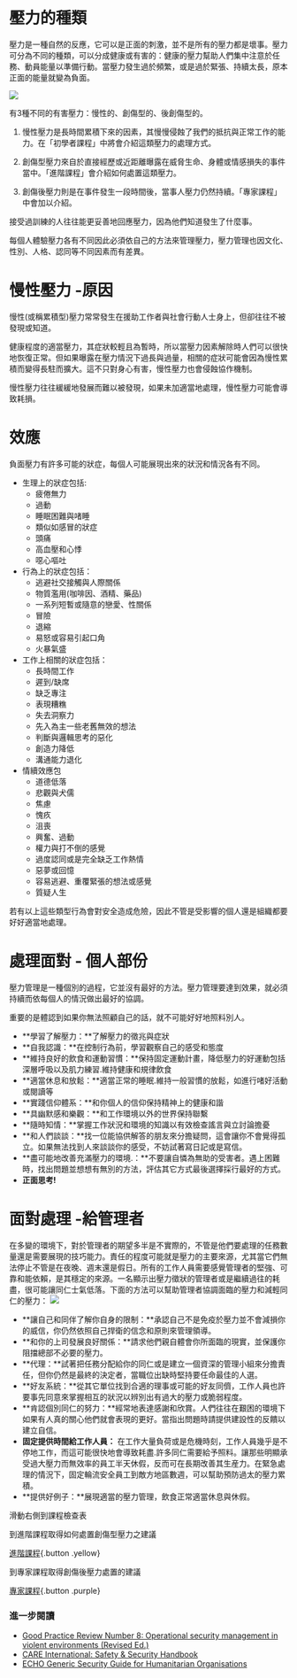 壓力的種類
==========

壓力是一種自然的反應，它可以是正面的刺激，並不是所有的壓力都是壞事。壓力可分為不同的種類，可以分成健康或有害的：健康的壓力幫助人們集中注意於任務、動員能量以準備行動。當壓力發生過於頻繁，或是過於緊張、持續太長，原本正面的能量就變為負面。

![](stress1.png)

有3種不同的有害壓力：慢性的、創傷型的、後創傷型的。

1. 慢性壓力是長時間累積下來的因素，其慢慢侵蝕了我們的抵抗與正常工作的能力。在「初學者課程」中將會介紹這類壓力的處理方式。

2. 創傷型壓力來自於直接經歷或近距離曝露在威脅生命、身體或情感損失的事件當中。「進階課程」會介紹如何處置這類壓力。

3. 創傷後壓力則是在事件發生一段時間後，當事人壓力仍然持續。「專家課程」中會加以介紹。

接受過訓練的人往往能更妥善地回應壓力，因為他們知道發生了什麼事。

每個人體驗壓力各有不同因此必須依自己的方法來管理壓力，壓力管理也因文化、性別、人格、認同等不同因素而有差異。

慢性壓力 -原因
=============

慢性(或稱累積型)壓力常常發生在援助工作者與社會行動人士身上，但卻往往不被發現或知道。

健康程度的適當壓力，其症狀較輕且為暫時，所以當壓力因素解除時人們可以很快地恢復正常。但如果曝露在壓力情況下過長與過量，相關的症狀可能會因為慢性累積而變得長駐而擴大。這不只對身心有害，慢性壓力也會侵蝕協作機制。

慢性壓力往往緩緩地發展而難以被發現，如果未加適當地處理，慢性壓力可能會導致耗損。

效應
====
負面壓力有許多可能的狀症，每個人可能展現出來的狀況和情況各有不同。

- 生理上的狀症包括:
  - 疲倦無力
  - 過動
  - 睡眠困難與啫睡
  - 類似如感冒的狀症
  - 頭痛
  - 高血壓和心悸
  - 噁心嘔吐
- 行為上的狀症包括：
  - 逃避社交接觸與人際關係
  - 物質濫用(咖啡因、酒精、藥品)
  - 一系列短暫或隨意的戀愛、性關係
  - 冒險
  - 退縮
  - 易怒或容易引起口角
  - 火暴氣盛
- 工作上相關的狀症包括：
  - 長時間工作
  - 遲到/缺席
  - 缺乏專注
  - 表現糟𥼚
  - 失去洞察力
  - 先入為主一些老舊無效的想法
  - 判斷與邏輯思考的惡化
  - 創造力降低
  - 溝通能力退化
- 情續效應包
  - 道德低落
  - 悲觀與犬儒
  - 焦慮
  - 愧疚
  - 沮喪
  - 興奮、過動
  - 權力與打不倒的感覺
  - 過度認同或是完全缺乏工作熱情
  - 惡夢或回憶
  - 容易逃避、重覆緊張的想法或感覺
  - 質疑人生

若有以上這些類型行為會對安全造成危險，因此不管是受影響的個人還是組織都要好好適當地處理。

處理面對 - 個人部份
================

壓力管理是一種個別的過程，它並沒有最好的方法。壓力管理要達到效果，就必須持續而依每個人的情況做出最好的協調。

重要的是體認到如果你無法照顧自己的話，就不可能好好地照料別人。
- **學習了解壓力：**了解壓力的徵兆與症狀
- **自我認識：**在控制行為前，學習觀察自己的感受和態度
- **維持良好的飲食和運動習慣：**保持固定運動計畫，降低壓力的好運動包括深層呼吸以及肌力練習.維持健康和規律飲食
- **適當休息和放鬆：**適當正常的睡眠.維持一般習慣的放鬆，如進行啫好活動或閱讀等
- **實踐信仰體系：**和你個人的信仰保持精神上的健康和諧
- **具幽默感和樂觀：**和工作環境以外的世界保持聯繫
- **隨時知情：**掌握工作狀況和環境的知識以有效檢查謠言與立討論擔憂
- **和人們談談：**找一位能協供解答的朋友來分擔疑問，這會讓你不會覺得孤立。如果無法找到人來談談你的感受，不妨試著寫日記或是寫信。
- **盡可能地改善充滿壓力的環境.：**不要讓自憐為無助的受害者。遇上困難時，找出問題並想想有無別的方法，評估其它方式最後選擇採行最好的方式。
- **正面思考!**

面對處理 -給管理者
==================
在多變的環境下，對於管理者的期望多半是不實際的，不管是他們要處理的任務數量還是需要展現的技巧能力。責任的程度可能就是壓力的主要來源，尤其當它們無法停止不管是在夜晚、週末還是假日。所有的工作人員需要感覺管理者的堅強、可靠和能依賴，是其穩定的來源。一名顯示出壓力徵狀的管理者或是繼續過往的耗盡，很可能讓同仁士氣低落。下面的方法可以幫助管理者協調面臨的壓力和減輕同仁的壓力：
![](stress2.png)

- **讓自己和同伴了解你自身的限制：**承認自己不是免疫於壓力並不會減損你的威信，你仍然依照自己捍衛的信念和原則來管理領導。
- **和你的上司發展良好關係：**請求他們親自體會你所面臨的現實，並保護你阻擋總部不必要的壓力。
- **代理：**試著把任務分配給你的同仁或是建立一個資深的管理小組來分擔責任，但你仍然是最終的決定者，當職位出缺時堅持要任命最佳的人選。
- **好友系統：**從其它單位找到合適的理事或可能的好友同儕，工作人員也許要事先同意來掌握相互的狀況以辨別出有過大的壓力或脆弱程度。
- **肯認個別同仁的努力：**經常地表達感謝和欣賞。人們往往在艱困的環境下如果有人真的關心他們就會表現的更好。當指出問題時請提供建設性的反饋以建立自信。
- **固定提供時間給工作人員：** 在工作大量負荷或是危機時刻，工作人員幾乎是不停地工作，而這可能很快地會導致耗盡.許多同仁需要給予照料。讓那些明顯承受過大壓力而無效率的員工半天休假，反而可在長期改善其生産力。在緊急處理的情況下，固定輪流安全員工到敵方地區數週，可以幫助預防過太的壓力累積。
- **提供好例子：**展現適當的壓力管理，飲食正常適當休息與休假。

滑動右側到課程檢查表

到進階課程取得如何處置創傷型壓力之建議

[進階課程](umbrella://lesson/stress/1){.button .yellow}

到專家課程取得創傷後壓力處置的建議

[專家課程](umbrella://lesson/stress/2){.button .purple}

### 進一步閱讀

-   [Good Practice Review Number 8: Operational security management in
    violent environments
    (Revised Ed.)](www.odihpn.org/download/gpr_8_revised2pdf)
-   [CARE International: Safety & Security
    Handbook](ngolearning.org/courses/availablecourses/CARE%20Safety%20Course/Shared%20Documents/English_CARE_International_Safety_and_Security_Handbook.pdf)
-   [ECHO Generic Security Guide for Humanitarian
    Organisations](https://www.google.co.uk/url?sa=t&rct=j&q=&esrc=s&source=web&cd=1&cad=rja&uact=8&ved=0CCEQFjAA&url=http%3A%2F%2Fec.europa.eu%2Fecho%2Ffiles%2Fevaluation%2Fwatsan2005%2Fannex_files%2FECHO%2FECHO12%20-%20echo_generic_security_guide_en.doc&ei=kLxAVc6LOILuUP2SgbAE&usg=AFQjCNEXEOcbLeV24f3WolHmDwLq7KJzlQ&sig2=hbnI7wfdrGIHS7mmikBRWA)

